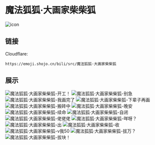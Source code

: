 # 魔法狐狐·大画家柴柴狐
![icon](https://emoji.shojo.cn/bili/src/魔法狐狐·大画家柴柴狐/icon.png)
## 链接
Cloudflare:
```
https://emoji.shojo.cn/bili/src/魔法狐狐·大画家柴柴狐
```
## 展示
![魔法狐狐·大画家柴柴狐-开工！](https://emoji.shojo.cn/bili/src/魔法狐狐·大画家柴柴狐/魔法狐狐·大画家柴柴狐-开工！.png)
![魔法狐狐·大画家柴柴狐-别急](https://emoji.shojo.cn/bili/src/魔法狐狐·大画家柴柴狐/魔法狐狐·大画家柴柴狐-别急.png)
![魔法狐狐·大画家柴柴狐-我画完了](https://emoji.shojo.cn/bili/src/魔法狐狐·大画家柴柴狐/魔法狐狐·大画家柴柴狐-我画完了.png)
![魔法狐狐·大画家柴柴狐-下辈子再画](https://emoji.shojo.cn/bili/src/魔法狐狐·大画家柴柴狐/魔法狐狐·大画家柴柴狐-下辈子再画.png)
![魔法狐狐·大画家柴柴狐-搬砖中](https://emoji.shojo.cn/bili/src/魔法狐狐·大画家柴柴狐/魔法狐狐·大画家柴柴狐-搬砖中.png)
![魔法狐狐·大画家柴柴狐-晚安](https://emoji.shojo.cn/bili/src/魔法狐狐·大画家柴柴狐/魔法狐狐·大画家柴柴狐-晚安.png)
![魔法狐狐·大画家柴柴狐-续命](https://emoji.shojo.cn/bili/src/魔法狐狐·大画家柴柴狐/魔法狐狐·大画家柴柴狐-续命.png)
![魔法狐狐·大画家柴柴狐-自闭](https://emoji.shojo.cn/bili/src/魔法狐狐·大画家柴柴狐/魔法狐狐·大画家柴柴狐-自闭.png)
![魔法狐狐·大画家柴柴狐-佬佬佬](https://emoji.shojo.cn/bili/src/魔法狐狐·大画家柴柴狐/魔法狐狐·大画家柴柴狐-佬佬佬.png)
![魔法狐狐·大画家柴柴狐-咩呀？](https://emoji.shojo.cn/bili/src/魔法狐狐·大画家柴柴狐/魔法狐狐·大画家柴柴狐-咩呀？.png)
![魔法狐狐·大画家柴柴狐-出](https://emoji.shojo.cn/bili/src/魔法狐狐·大画家柴柴狐/魔法狐狐·大画家柴柴狐-出.png)
![魔法狐狐·大画家柴柴狐-收](https://emoji.shojo.cn/bili/src/魔法狐狐·大画家柴柴狐/魔法狐狐·大画家柴柴狐-收.png)
![魔法狐狐·大画家柴柴狐-v我50](https://emoji.shojo.cn/bili/src/魔法狐狐·大画家柴柴狐/魔法狐狐·大画家柴柴狐-v我50.png)
![魔法狐狐·大画家柴柴狐-拔万？](https://emoji.shojo.cn/bili/src/魔法狐狐·大画家柴柴狐/魔法狐狐·大画家柴柴狐-拔万？.png)
![魔法狐狐·大画家柴柴狐-拔块！](https://emoji.shojo.cn/bili/src/魔法狐狐·大画家柴柴狐/魔法狐狐·大画家柴柴狐-拔块！.png)
